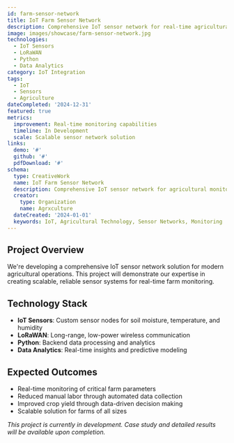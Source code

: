 ```yaml
---
id: farm-sensor-network
title: IoT Farm Sensor Network
description: Comprehensive IoT sensor network for real-time agricultural monitoring and data collection.
image: images/showcase/farm-sensor-network.jpg
technologies:
  - IoT Sensors
  - LoRaWAN
  - Python
  - Data Analytics
category: IoT Integration
tags:
  - IoT
  - Sensors
  - Agriculture
dateCompleted: '2024-12-31'
featured: true
metrics:
  improvement: Real-time monitoring capabilities
  timeline: In Development
  scale: Scalable sensor network solution
links:
  demo: '#'
  github: '#'
  pdfDownload: '#'
schema:
  type: CreativeWork
  name: IoT Farm Sensor Network
  description: Comprehensive IoT sensor network for agricultural monitoring
  creator:
    type: Organization
    name: Agrxculture
  dateCreated: '2024-01-01'
  keywords: IoT, Agricultural Technology, Sensor Networks, Monitoring
---
```


## Project Overview

We're developing a comprehensive IoT sensor network solution for modern agricultural operations. This project will demonstrate our expertise in creating scalable, reliable sensor systems for real-time farm monitoring.

## Technology Stack

- **IoT Sensors**: Custom sensor nodes for soil moisture, temperature, and humidity
- **LoRaWAN**: Long-range, low-power wireless communication
- **Python**: Backend data processing and analytics
- **Data Analytics**: Real-time insights and predictive modeling

## Expected Outcomes

- Real-time monitoring of critical farm parameters
- Reduced manual labor through automated data collection
- Improved crop yield through data-driven decision making
- Scalable solution for farms of all sizes

_This project is currently in development. Case study and detailed results will be available upon completion._
